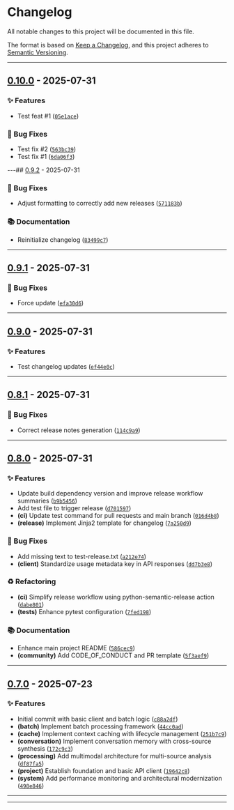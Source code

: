 # Changelog

All notable changes to this project will be documented in this file.

The format is based on [Keep a Changelog](https://keepachangelog.com/en/1.1.0/),
and this project adheres to [Semantic Versioning](https://semver.org/spec/v2.0.0.html).

---

## [0.10.0] - 2025-07-31

### ✨ Features

- Test feat #1 ([`05e1ace`](https://github.com/seanbrar/gbp_psr_test/commit/05e1acea0d30a5dd1d4190a4a69d0d11974c0306))
### 🐛 Bug Fixes

- Test fix #2 ([`563bc39`](https://github.com/seanbrar/gbp_psr_test/commit/563bc39b2ad78c6ccd63e19e1932d1af22a21401))
- Test fix #1 ([`6da06f3`](https://github.com/seanbrar/gbp_psr_test/commit/6da06f312d4e0a551562a54d06cc4d7a37f3e1fc))

---## [0.9.2] - 2025-07-31

### 🐛 Bug Fixes

- Adjust formatting to correctly add new releases ([`571183b`](https://github.com/seanbrar/gbp_psr_test/commit/571183b1729e984ec9a2403b104f0d6d6736ed97))
### 📚 Documentation

- Reinitialize changelog ([`83499c7`](https://github.com/seanbrar/gbp_psr_test/commit/83499c7a66fffc8efe1a00062aaf64e24ee8ced5))

---

## [0.9.1] - 2025-07-31

### 🐛 Bug Fixes

- Force update ([`efa30d6`](https://github.com/seanbrar/gbp_psr_test/commit/efa30d6d0a50c969332cf272bc036bba9fe7c5ea))

---

## [0.9.0] - 2025-07-31

### ✨ Features

- Test changelog updates ([`ef44e0c`](https://github.com/seanbrar/gbp_psr_test/commit/ef44e0c5d1ed621834fa0e5aa63a6fa84f3a05f5))

---

## [0.8.1] - 2025-07-31

### 🐛 Bug Fixes

- Correct release notes generation ([`114c9a9`](https://github.com/seanbrar/gbp_psr_test/commit/114c9a98ac4871477f92834b6e01623a9a5408b9))

---

## [0.8.0] - 2025-07-31

### ✨ Features

- Update build dependency version and improve release workflow summaries ([`b9b5456`](https://github.com/seanbrar/gbp_psr_test/commit/b9b5456bec70c1757f7f5b902598ee3f780104b1))
- Add test file to trigger release ([`d701597`](https://github.com/seanbrar/gbp_psr_test/commit/d701597f4ae2fcfc62242623f7f903ac690cfd18))
- **(ci)** Update test command for pull requests and main branch ([`016d4b8`](https://github.com/seanbrar/gbp_psr_test/commit/016d4b89598f9f7369d717426e47aa39b213435f))
- **(release)** Implement Jinja2 template for changelog ([`7a250d9`](https://github.com/seanbrar/gbp_psr_test/commit/7a250d9e29647823ddd4dab258a02964477feeb5))
### 🐛 Bug Fixes

- Add missing text to test-release.txt ([`a212e74`](https://github.com/seanbrar/gbp_psr_test/commit/a212e7401770909053e59b0f743f50ad18047b83))
- **(client)** Standardize usage metadata key in API responses ([`dd7b3e8`](https://github.com/seanbrar/gbp_psr_test/commit/dd7b3e88e1797242dc6eb272dbcc460d4351957f))
### ♻️ Refactoring

- **(ci)** Simplify release workflow using python-semantic-release action ([`dabe801`](https://github.com/seanbrar/gbp_psr_test/commit/dabe801c15f0ff692fdc4d6ed45c18b0ce496bb6))
- **(tests)** Enhance pytest configuration ([`7fed198`](https://github.com/seanbrar/gbp_psr_test/commit/7fed198cf987ea3748872442059ca54f0debf1b4))
### 📚 Documentation

- Enhance main project README ([`586cec9`](https://github.com/seanbrar/gbp_psr_test/commit/586cec9ba5fd72fa862e63487dbe35841093173a))
- **(community)** Add CODE_OF_CONDUCT and PR template ([`5f3aef9`](https://github.com/seanbrar/gbp_psr_test/commit/5f3aef96e0753b14bc4d8d79a20e180b6b2d8383))

---

## [0.7.0] - 2025-07-23

### ✨ Features

- Initial commit with basic client and batch logic ([`c88a2df`](https://github.com/seanbrar/gbp_psr_test/commit/c88a2dfaff1fadf8c8861c136a85156411dad929))
- **(batch)** Implement batch processing framework ([`44cc0ad`](https://github.com/seanbrar/gbp_psr_test/commit/44cc0ad0398bdf5ab9a447bff04329bb8a81aa1e))
- **(cache)** Implement context caching with lifecycle management ([`251b7c9`](https://github.com/seanbrar/gbp_psr_test/commit/251b7c9f6e59eb533a555db724df2c20d9802de7))
- **(conversation)** Implement conversation memory with cross-source synthesis ([`172c9c3`](https://github.com/seanbrar/gbp_psr_test/commit/172c9c3a904267dad9eb93ceb3f26eb293396b26))
- **(processing)** Add multimodal architecture for multi-source analysis ([`df87fa5`](https://github.com/seanbrar/gbp_psr_test/commit/df87fa52f3a9eb9b78b350be40de20614ae8037d))
- **(project)** Establish foundation and basic API client ([`19642c8`](https://github.com/seanbrar/gbp_psr_test/commit/19642c838f6df1ee275958166bbf48d8ae97d0ab))
- **(system)** Add performance monitoring and architectural modernization ([`498e846`](https://github.com/seanbrar/gbp_psr_test/commit/498e846356892f230d8ba210e2c3d249129abdac))

---

---
<!-- PSR-LINKS-START -->
[0.7.0]: https://github.com/seanbrar/gbp_psr_test/releases/tag/v0.7.0
[0.8.0]: https://github.com/seanbrar/gbp_psr_test/compare/v0.7.0...v0.8.0
[0.8.1]: https://github.com/seanbrar/gbp_psr_test/compare/v0.8.0...v0.8.1
[0.9.0]: https://github.com/seanbrar/gbp_psr_test/compare/v0.8.1...v0.9.0
[0.9.1]: https://github.com/seanbrar/gbp_psr_test/compare/v0.9.0...v0.9.1
[0.9.2]: https://github.com/seanbrar/gbp_psr_test/compare/v0.9.1...v0.9.2
[0.10.0]: https://github.com/seanbrar/gbp_psr_test/compare/v0.9.2...v0.10.0
